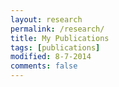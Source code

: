 ```yaml
---
layout: research
permalink: /research/
title: My Publications
tags: [publications]
modified: 8-7-2014
comments: false
---
```

